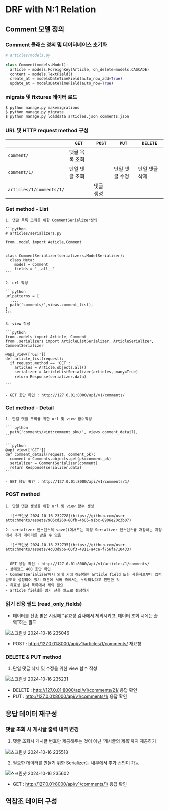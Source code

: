 # DRF with N:1 Relation
## Comment 모델 정의

### Comment 클래스 정의 및 데이터베이스 초기화
  
  ```python
  # articles/models.py
  
  class Comment(models.Model):
    article = models.ForeignKey(Article, on_delete=models.CASCADE)
    content = models.TextField()
    create_at = modelsDateTimeField(auto_now_add=True)
    update_at = modelsDateTimeField(auto_now=True)
  ```

  ### migrate 및 fixtures 데이터 로드
  ```
  $ python manage.py makemigrations
  $ python manage.py migrate
  $ python manage.py loaddata articles.json comments.json
  ```
  ### URL 및 HTTP request method 구성

  |               | `GET`   | `POST` | `PUT`   | `DELETE` |
  | ------------- | ------- | ------ | ------- | -------- |
  | `comment/`   | 댓글 목록 조회 |         |         |          |
  | `comment/1/` | 단일 댓글 조회 |         | 단일 댓글 수정 | 단일 댓글 삭제  |
  | `articles/1/comments/1/` |         | 댓글 생성 |         |         |

  ### Get method - List

    1. 댓글 목록 조회를 위한 CommentSerializer정의

    ```python
    # articles/serializers.py

    from .model import Aeticle,Comment


    class CommentSerializer(serializers.ModelSerializer):
      class Meta:
        model = Comment
        fields = '__all__'
    ```

    2. url 작성

    ```python
    urlpatterns = [
      ...,
      path('comments/',views.comment_list),
    ]
    ```

    3. view 작성

    ```python
    from .models import Article, Comment
    from .serializers import ArticleListSerializer, ArticleSerializer, CommentSerializer

    @api_view(['GET'])
    def article_list(request):
      if request.method == 'GET':
        articles = Article.objects.all()
        serializer = ArticleListSerializer(articles, many=True)
        return Response(serializer.data)
      
    ```

    - GET 응답 확인 : http://127.0.01:8000/api/v1/comments/

  ### Get method - Detail

    1. 단일 댓글 조회를 위한 url 및 view 함수작성

    ``` python
      path('comments/<int:comment_pk>/', views.comment_detail),
    ```

    ```python
    @api_view(['GET'])
    def comment_detail(request, comment_pk):
      comment = Comments.objects.get(pk=comment_pk)
      serializer = CommentSerializer(comment)
      return Response(serializer.data)
    ```
    
    - GET 응답 확인 : http://127.0.01:8000/api/v1/comments/1/
  
  ### POST method

    1. 단일 댓글 생성을 위한 url 및 view 함수 생성

      ![스크린샷 2024-10-16 232728](https://github.com/user-attachments/assets/906cd260-80fb-4b05-91bc-8906e20c3b07)

    2. serializer 인스턴스의 save()메서드는 특정 Serializer 인스턴스를 저장하는 과정에서 추가 데이터를 받을 수 있음

      ![스크린샷 2024-10-16 232735](https://github.com/user-attachments/assets/4c03d9b6-60f3-4811-a4ce-f756fa710433)


    - GET 응답 확인 : http://127.0.01:8000/api/v1/articles/1/comments/
    - 상태코드 400 응답 확인
    - CommentSerializer에서 외래 키에 해당하는 article field 또한 사용자로부터 입력 받도록 설정되어 있기 때문에 서버 측에서는 누락되었다고 판단한 것
    - 유효성 검사 목록에서 제외 필요
    - article field를 읽기 전용 필드로 설정하기

  ### 읽기 전용 필드 (read_only_fields)

  - 데이터를 전송 받은 시점에 "유효성 검사에서 제외시키고, 데이터 조회 시에는 출력"하는 필드 

  ![스크린샷 2024-10-16 235046](https://github.com/user-attachments/assets/25c10ee0-29c2-4957-acbd-b25989cc32d1)

  - POST : http://127.0.01:8000/api/v1/articles/1/comments/ 재요청

  ### DELETE & PUT method

  1. 단일 댓글 삭제 및 수정을 위한 view 함수 작성

  ![스크린샷 2024-10-16 235231](https://github.com/user-attachments/assets/59d96d06-8bd2-42bc-838c-e3ab7ca74cef)

  - DELETE : http://127.0.01:8000/api/v1/comments/21/ 응답 확인
  - PUT    : http://127.0.01:8000/api/v1/comments/1/ 응답 확인

## 응답 데이터 재구성
  ### 댓글 조회 시 게시글 출력 내역 변경
  1. 댓글 조회시 게시글 번호만 제공해주는 것이 아닌 '게시글의 제목'까지 제공하기

  ![스크린샷 2024-10-16 235518](https://github.com/user-attachments/assets/a962ef32-a990-4f78-8d59-e6a91db1e1c4)

  2. 필요한 데이터를 만들기 위한 Serializer는 내부에서 추가 선언이 가능

  ![스크린샷 2024-10-16 235602](https://github.com/user-attachments/assets/f0abfc0a-f236-4427-8577-4f9d4d9e88a5)

  - GET    : http://127.0.01:8000/api/v1/comments/1/ 응답 확인

## 역참조 데이터 구성